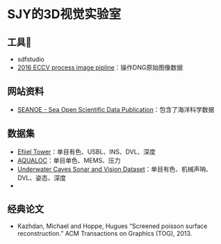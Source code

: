 # SJY的3D视觉实验室

## 工具🔧
- sdfstudio
- [2016 ECCV process image pipline](https://karaimer.github.io/camera-pipeline/)：操作DNG原始图像数据

## 网站资料
- [SEANOE - Sea Open Scientific Data Publication](https://www.seanoe.org/)：包含了海洋科学数据

## 数据集
- [Efiiel Tower](https://www.seanoe.org/data/00810/92226/)：单目有色、USBL、INS、DVL、深度
- [AQUALOC](https://www.lirmm.fr/aqualoc/)：单目单色、MEMS、压力
- [Underwater Caves Sonar and Vision Dataset](https://cirs.udg.edu/caves-dataset/)：单目有色、机械声呐、DVL、姿态、深度
- 

## 经典论文
- Kazhdan, Michael and Hoppe, Hugues “Screened poisson surface reconstruction.” ACM Transactions on Graphics (TOG), 2013.